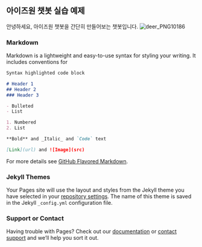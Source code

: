 ## 아이즈원 챗봇 실습 예제


안녕하세요, 아이즈원 챗봇을 간단히 만들어보는 챗봇입니다.
![deer_PNG10186](https://user-images.githubusercontent.com/83766841/118125535-15151600-b432-11eb-8688-1c5bb2c493df.png)
### Markdown

Markdown is a lightweight and easy-to-use syntax for styling your writing. It includes conventions for

```markdown
Syntax highlighted code block

# Header 1
## Header 2
### Header 3

- Bulleted
- List

1. Numbered
2. List

**Bold** and _Italic_ and `Code` text

[Link](url) and ![Image](src)
```

For more details see [GitHub Flavored Markdown](https://guides.github.com/features/mastering-markdown/).

### Jekyll Themes

Your Pages site will use the layout and styles from the Jekyll theme you have selected in your [repository settings](https://github.com/jdr2230/IZONE/settings/pages). The name of this theme is saved in the Jekyll `_config.yml` configuration file.

### Support or Contact

Having trouble with Pages? Check out our [documentation](https://docs.github.com/categories/github-pages-basics/) or [contact support](https://support.github.com/contact) and we’ll help you sort it out.

